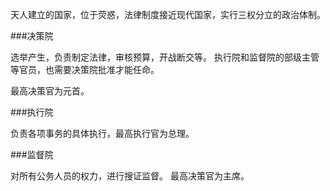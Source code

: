 天人建立的国家，位于荧惑，法律制度接近现代国家，实行三权分立的政治体制。

###决策院

选举产生，负责制定法律，审核预算，开战断交等。
执行院和监督院的部级主管等官员，也需要决策院批准才能任命。

最高决策官为元首。

###执行院

负责各项事务的具体执行，最高执行官为总理。

###监督院

对所有公务人员的权力，进行搜证监督。
最高决策官为主席。